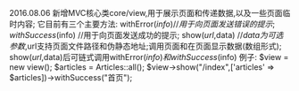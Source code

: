 2016.08.06
新增MVC核心类core/view,用于展示页面和传递数据,以及一些页面临时内容;
它目前有三个主要方法:
withError($info)    //用于向页面发送错误的提示;
withSuccess($info)  //用于向页面发送成功的提示;
show($url,$data)    //$data为可选参数,$url支持页面文件路径和伪静态地址;调用页面和在页面显示数据(数组形式);
show($url,$data)后可链式调用withError($info)和withSuccess($info)
例子:
$view = new view();
$articles = Articles::all();
$view->show("/index",['articles' => $articles])->withSuccess("首页");
